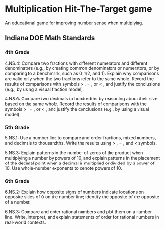 # Multiplication Hit-The-Target game
An educational game for improving number sense when multiplying.

## Indiana DOE Math Standards

### 4th Grade

4.NS.4: Compare two fractions with different numerators and different denominators (e.g., by creating common denominators or numerators, or by comparing to a benchmark, such as 0, 1/2, and 1). Explain why comparisons are valid only when the two fractions refer to the same whole. Record the results of comparisons with symbols > , = , or < , and justify the conclusions (e.g., by using a visual fraction model).

4.NS.6: Compare two decimals to hundredths by reasoning about their size based on the same whole. Record the results of comparisons with the symbols > , = , or < , and justify the conclusions (e.g., by using a visual model).

### 5th Grade

5.NS.1: Use a number line to compare and order fractions, mixed numbers, and decimals to thousandths. Write the results using > , = , and < symbols. 

5.NS.3: Explain patterns in the number of zeros of the product when multiplying a number by powers of 10, and explain patterns in the placement of the decimal point when a decimal is multiplied or divided by a power of 10. Use whole-number exponents to denote powers of 10. 

### 6th Grade

6.NS.2: Explain how opposite signs of numbers indicate locations on opposite sides of 0 on the number line; identify the opposite of the opposite of a number. 

6.NS.3: Compare and order rational numbers and plot them on a number line. Write, interpret, and explain statements of order for rational numbers in real-world contexts.
